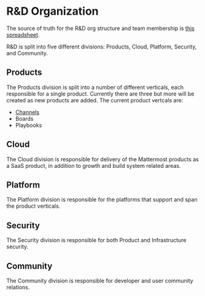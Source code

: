 # R&D Organization

The source of truth for the R&D org structure and team membership is [this spreadsheet](https://docs.google.com/spreadsheets/d/1lH8QIjQGEoGospDUdVs_LQ_i2b82I1ce6W7z18vhPTQ/edit#gid=1820415931).

R&D is split into five different divisions: Products, Cloud, Platform, Security, and Community.

## Products

The Products division is split into a number of different verticals, each responsible for a single product. Currently there are three but more will be created as new products are added. The current product vertcals are:

* [Channels](/operations/research-and-development/organization/channels)
* Boards
* Playbooks

## Cloud

The Cloud division is responsible for delivery of the Mattermost products as a SaaS product, in addition to growth and build system related areas.

## Platform

The Platform division is responsible for the platforms that support and span the product verticals.

## Security

The Security division is responsible for both Product and Infrastructure security.

## Community

The Community division is responsible for developer and user community relations.
